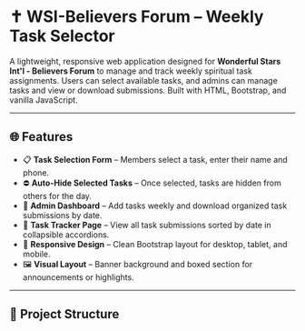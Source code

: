 # ✝️ WSI-Believers Forum – Weekly Task Selector

A lightweight, responsive web application designed for **Wonderful Stars Int'l - Believers Forum** to manage and track weekly spiritual task assignments. Users can select available tasks, and admins can manage tasks and view or download submissions. Built with HTML, Bootstrap, and vanilla JavaScript.

---

## 🌐 Features

- 📋 **Task Selection Form** – Members select a task, enter their name and phone.
- ⛔ **Auto-Hide Selected Tasks** – Once selected, tasks are hidden from others for the day.
- 🧰 **Admin Dashboard** – Add tasks weekly and download organized task submissions by date.
- 📅 **Task Tracker Page** – View all task submissions sorted by date in collapsible accordions.
- 📱 **Responsive Design** – Clean Bootstrap layout for desktop, tablet, and mobile.
- 🖼️ **Visual Layout** – Banner background and boxed section for announcements or highlights.

---

## 📁 Project Structure

